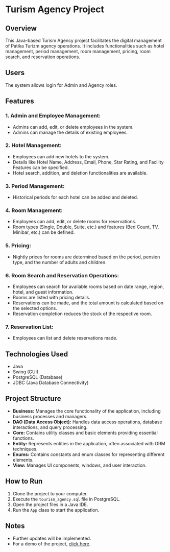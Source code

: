 # Turism Agency Project

## Overview
This Java-based Turism Agency project facilitates the digital management of Patika Turizm agency operations. It includes functionalities such as hotel management, period management, room management, pricing, room search, and reservation operations.

## Users
The system allows login for Admin and Agency roles.

## Features

### 1. Admin and Employee Management:
- Admins can add, edit, or delete employees in the system.
- Admins can manage the details of existing employees.

### 2. Hotel Management:
- Employees can add new hotels to the system.
- Details like Hotel Name, Address, Email, Phone, Star Rating, and Facility Features can be specified.
- Hotel search, addition, and deletion functionalities are available.

### 3. Period Management:
- Historical periods for each hotel can be added and deleted.

### 4. Room Management:
- Employees can add, edit, or delete rooms for reservations.
- Room types (Single, Double, Suite, etc.) and features (Bed Count, TV, Minibar, etc.) can be defined.

### 5. Pricing:
- Nightly prices for rooms are determined based on the period, pension type, and the number of adults and children.

### 6. Room Search and Reservation Operations:
- Employees can search for available rooms based on date range, region, hotel, and guest information.
- Rooms are listed with pricing details.
- Reservations can be made, and the total amount is calculated based on the selected options.
- Reservation completion reduces the stock of the respective room.

### 7. Reservation List:
- Employees can list and delete reservations made.

## Technologies Used
- Java
- Swing (GUI)
- PostgreSQL (Database)
- JDBC (Java Database Connectivity)

## Project Structure
- **Business:** Manages the core functionality of the application, including business processes and managers.
- **DAO (Data Access Object):** Handles data access operations, database interactions, and query processing.
- **Core:** Contains utility classes and basic elements providing essential functions.
- **Entity:** Represents entities in the application, often associated with ORM techniques.
- **Enums:** Contains constants and enum classes for representing different elements.
- **View:** Manages UI components, windows, and user interaction.

## How to Run
1. Clone the project to your computer.
2. Execute the `tourism_agency.sql` file in PostgreSQL.
3. Open the project files in a Java IDE.
4. Run the `App` class to start the application.

## Notes
- Further updates will be implemented.
- For a demo of the project, [click here](link_to_working_version).
